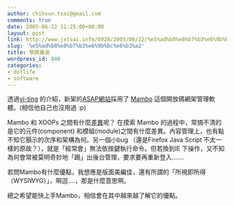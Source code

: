 ```yaml
---
author: chihsun.tsai@gmail.com
comments: true
date: 2005-06-22 11:25:00+00:00
layout: post
link: http://www.jxtsai.info/0928/2005/06/22/%e5%ad%b8%e8%b7%b3%e6%9b%bc%e6%b3%a2/
slug: '%e5%ad%b8%e8%b7%b3%e6%9b%bc%e6%b3%a2'
title: 學跳曼波
wordpress_id: 840
categories:
- dotlife
- software
---
```


透過[yi-ting](http://ummchen.blogspot.com/) 的介紹，新架的[ASAP網站](http://asap.tima.org.tw/)採用了 [Mambo](http://www.taiwanmambo.com/) 這個開放碼網架管理軟體。(相信他自己也沒用過 :p)  
  
Mambo 和 XOOPs 之間有什麼[差異](http://www.taiwanmambo.com/content/view/122/1/)呢？ 在摸索 Mambo 的過程中，常搞不清的是它的元件(component) 和模組(module)之間有什麼差異。內容管理上，也有點不知它顥示的次序和架構為何。另一個小bug （還是Firefox Java Script 不太一樣的原故？），就是「經常會」無法依按鍵執行命令。但若換到IE 下操作，又不知為何會常被莫明奇妙地「踢」出後台管理，要求要再重新登入.......  
  
若問Mambo有什麼優點，我想應是版面美編佳，還有所謂的「所視即所得（WYSIWYG）」，啊逗....，那是什麼意思啊。  
  
總之希望能快上手Mambo，相信會在其中越來越了解它的優點。
